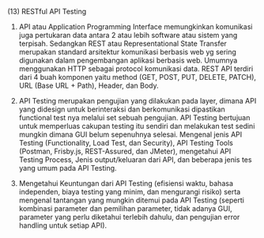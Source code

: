(13) RESTful API Testing

1. API atau Application Programming Interface memungkinkan komunikasi juga pertukaran data antara 2 atau lebih software atau sistem yang terpisah. Sedangkan REST atau Representational State Transfer merupakan standard arsitektur komunikasi berbasis web yg sering digunakan dalam pengembangan aplikasi berbasis web. Umumnya menggunakan HTTP sebagai protocol komunikasi data. REST API terdiri dari 4 buah komponen yaitu method (GET, POST, PUT, DELETE, PATCH), URL (Base URL + Path), Header, dan Body.

2. API Testing merupakan pengujian yang dilakukan pada layer, dimana API yang didesign  untuk berinteraksi dan berkomunikasi dipastikan functional test nya melalui set sebuah pengujian. API Testing bertujuan untuk memperluas cakupan testing itu sendiri dan melakukan test sedini mungkin dimana GUI belum sepenuhnya selesai. Mengenal jenis API Testing (Functionality, Load Test, dan Security), API Testing Tools (Postman, Frisby.js, REST-Assured, dan JMeter), mengetahui API Testing Process, Jenis output/keluaran dari API, dan beberapa jenis tes yang umum pada API Testing.

3. Mengetahui Keuntungan dari API Testing (efisiensi waktu, bahasa independen, biaya testing yang minim, dan mengurangi risiko) serta mengenal tantangan yang mungkin ditemui pada API Testing (seperti kombinasi parameter dan pemilihan parameter, tidak adanya GUI, parameter yang perlu diketahui terlebih dahulu, dan pengujian error handling untuk setiap API).